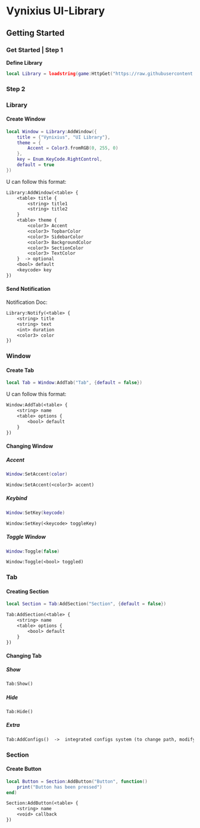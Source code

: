 # Vynixius UI-Library

## Getting Started


### Get Started | Step 1


**Define Library**

```lua
local Library = loadstring(game:HttpGet("https://raw.githubusercontent.com/RegularVynixu/UI-Libraries/main/Vynixius/Source.lua"))()
```


### Step 2

### **Library**


#### **Create Window**
```lua
local Window = Library:AddWindow({
	title = {"Vynixius", "UI Library"},
	theme = {
		Accent = Color3.fromRGB(0, 255, 0)
	},
	key = Enum.KeyCode.RightControl,
	default = true
})
```

U can follow this format:


```txt
Library:AddWindow(<table> {
    <table> title {
        <string> title1
        <string> title2
    }
    <table> theme {
        <color3> Accent
        <color3> TopbarColor
        <color3> SidebarColor
        <color3> BackgroundColor
        <color3> SectionColor
        <color3> TextColor
    }  -> optional
    <bool> default
    <keycode> key
})
```

#### **Send Notification**

Notification Doc:

```txt
Library:Notify(<table> {
    <string> title
    <string> text
    <int> duration
    <color3> color
})
```


### **Window**

#### **Create Tab**

```lua
local Tab = Window:AddTab("Tab", {default = false})
```

U can follow this format:

```txt
Window:AddTab(<table> {
    <string> name
    <table> options {
        <bool> default
    } 
})
```


#### **Changing Window**


##### **Accent**
```lua
Window:SetAccent(color)
```

```txt
Window:SetAccent(<color3> accent)
```


##### **Keybind**
```lua
Window:SetKey(keycode)
```

```txt
Window:SetKey(<keycode> toggleKey)
```



##### **Toggle Window**
```lua
Window:Toggle(false)
```

```txt
Window:Toggle(<bool> toggled)
```



### **Tab**

#### **Creating Section**

```lua
local Section = Tab:AddSection("Section", {default = false})
```

```txt
Tab:AddSection(<table> {
    <string> name
    <table> options {
        <bool> default
    }
})
```


#### **Changing Tab**

##### **Show**

```txt
Tab:Show()
```

##### **Hide**

```txt
Tab:Hide()
```

##### **Extra**

```txt
Tab:AddConfigs()  ->  integrated configs system (to change path, modify 'Library.Settings.ConfigPath')
```

### **Section**

#### **Create Button**

```lua
local Button = Section:AddButton("Button", function()
	print("Button has been pressed")
end)
```

```txt
Section:AddButton(<table> {
    <string> name
    <void> callback
})
```
